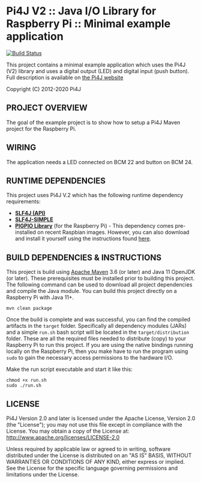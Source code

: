 
 Pi4J V2 :: Java I/O Library for Raspberry Pi :: Minimal example application
==========================================================================

[![Build Status](https://travis-ci.org/Pi4J/pi4j-minimal-example.svg?branch=master)](https://travis-ci.org/Pi4J/pi4j-minimal-example?branch=master) 

This project contains a minimal example application which uses the Pi4J (V2) library and uses a digital output (LED) 
and digital input (push button). Full description is available on [the Pi4J website](https://v2.pi4j.com/getting-started/minimal-example-application)

Copyright (C) 2012-2020 Pi4J

## PROJECT OVERVIEW

The goal of the example project is to show how to setup a Pi4J Maven project for the Raspberry Pi.

## WIRING

The application needs a LED connected on BCM 22 and button on BCM 24. 

## RUNTIME DEPENDENCIES

This project uses Pi4J V.2 which has the following runtime dependency requirements:
- [**SLF4J (API)**](https://www.slf4j.org/)
- [**SLF4J-SIMPLE**](https://www.slf4j.org/)
- [**PIGPIO Library**](http://abyz.me.uk/rpi/pigpio) (for the Raspberry Pi) - This 
dependency comes pre-installed on recent Raspbian images.  However, you can also 
download and install it yourself using the instructions found 
[here](http://abyz.me.uk/rpi/pigpio/download.html).

## BUILD DEPENDENCIES & INSTRUCTIONS

This project is build using [Apache Maven](https://maven.apache.org/) 3.6 
(or later) and Java 11 OpenJDK (or later).  These prerequisites must be installed 
prior to building this project.  The following command can be used to download 
all project dependencies and compile the Java module.  You can build this 
project directly on a Raspberry Pi with Java 11+.  

```text
mvn clean package
```

Once the build is complete and was successful, you can find the compiled 
artifacts in the `target` folder.  Specifically all dependency modules (JARs)
and a simple `run.sh` bash script will be located in the `target/distribution` 
folder.  These are all the required files needed to distribute (copy) to your
Raspberry Pi to run this project.  If you are using the native bindings running 
locally on the Raspberry Pi, then you make have to run the program using `sudo` 
to gain the necessary access permissions to the hardware I/O.  

Make the run script executable and start it like this:

```
chmod +x run.sh
sudo ./run.sh
```

## LICENSE

 Pi4J Version 2.0 and later is licensed under the Apache License,
 Version 2.0 (the "License"); you may not use this file except in
 compliance with the License.  You may obtain a copy of the License at:
      http://www.apache.org/licenses/LICENSE-2.0

 Unless required by applicable law or agreed to in writing, software
 distributed under the License is distributed on an "AS IS" BASIS,
 WITHOUT WARRANTIES OR CONDITIONS OF ANY KIND, either express or implied.
 See the License for the specific language governing permissions and
 limitations under the License.

